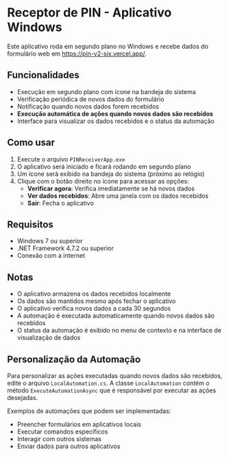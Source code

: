 # Receptor de PIN - Aplicativo Windows

Este aplicativo roda em segundo plano no Windows e recebe dados do formulário web em https://pin-v2-six.vercel.app/.

## Funcionalidades

- Execução em segundo plano com ícone na bandeja do sistema
- Verificação periódica de novos dados do formulário
- Notificação quando novos dados forem recebidos
- **Execução automática de ações quando novos dados são recebidos**
- Interface para visualizar os dados recebidos e o status da automação

## Como usar

1. Execute o arquivo `PINReceiverApp.exe`
2. O aplicativo será iniciado e ficará rodando em segundo plano
3. Um ícone será exibido na bandeja do sistema (próximo ao relógio)
4. Clique com o botão direito no ícone para acessar as opções:
   - **Verificar agora**: Verifica imediatamente se há novos dados
   - **Ver dados recebidos**: Abre uma janela com os dados recebidos
   - **Sair**: Fecha o aplicativo

## Requisitos

- Windows 7 ou superior
- .NET Framework 4.7.2 ou superior
- Conexão com a internet

## Notas

- O aplicativo armazena os dados recebidos localmente
- Os dados são mantidos mesmo após fechar o aplicativo
- O aplicativo verifica novos dados a cada 30 segundos
- A automação é executada automaticamente quando novos dados são recebidos
- O status da automação é exibido no menu de contexto e na interface de visualização de dados

## Personalização da Automação

Para personalizar as ações executadas quando novos dados são recebidos, edite o arquivo `LocalAutomation.cs`.
A classe `LocalAutomation` contém o método `ExecuteAutomationAsync` que é responsável por executar as ações desejadas.

Exemplos de automações que podem ser implementadas:

- Preencher formulários em aplicativos locais
- Executar comandos específicos
- Interagir com outros sistemas
- Enviar dados para outros aplicativos
